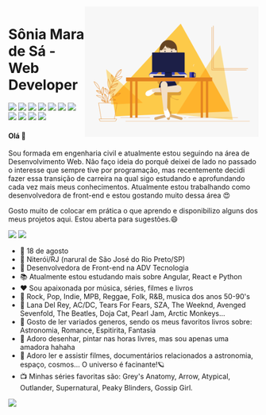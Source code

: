 <img align="right" width="350" src="/img/dev.gif" />

# Sônia Mara de Sá - Web Developer
<div> 
    <img width="40px" src="https://cdn.jsdelivr.net/gh/devicons/devicon/icons/html5/html5-plain-wordmark.svg"/>
    <img width="40px" src="https://cdn.jsdelivr.net/gh/devicons/devicon/icons/css3/css3-plain-wordmark.svg"/>
    <img width="40px" src="https://cdn.jsdelivr.net/gh/devicons/devicon/icons/sass/sass-original.svg" />
    <img width="35px" src="https://cdn.jsdelivr.net/gh/devicons/devicon/icons/javascript/javascript-plain.svg"/>
    <img width="40px" src="https://cdn.jsdelivr.net/gh/devicons/devicon/icons/nodejs/nodejs-plain.svg" />
    <img width="40px" src="https://cdn.jsdelivr.net/gh/devicons/devicon/icons/angularjs/angularjs-plain.svg"/>
    <img width="40px" src="https://cdn.jsdelivr.net/gh/devicons/devicon/icons/typescript/typescript-plain.svg" />
    <img width="40px" src="https://cdn.jsdelivr.net/gh/devicons/devicon/icons/react/react-original.svg" />
    <img width="40px" src="https://cdn.jsdelivr.net/gh/devicons/devicon/icons/mongodb/mongodb-plain-wordmark.svg" />
    <img width="40px" src="https://cdn.jsdelivr.net/gh/devicons/devicon/icons/mysql/mysql-original.svg" />
    <img width="40px" src="https://cdn.jsdelivr.net/gh/devicons/devicon/icons/python/python-original.svg" />
</div>
<p> </p>
<h4> Olá 👋 </h4>
<div align="left">
Sou formada em engenharia civil e atualmente estou seguindo na área de Desenvolvimento Web. Não faço ideia do porquê deixei de lado no passado o interesse que sempre tive por programação, mas recentemente decidi fazer essa transição de carreira na qual sigo estudando e aprofundando cada vez mais meus conhecimentos. Atualmente estou trabalhando como desenvolvedora de front-end e estou gostando muito dessa área 😍
    
Gosto muito de colocar em prática o que aprendo e disponibilizo alguns dos meus projetos aqui. Estou aberta para sugestões.😄
</div> 


<div>
<img  width="57%" src="https://github-readme-stats-eight-theta.vercel.app/api?username=soniamarasa&show_icons=true&theme=onedark&include_all_commits=true&count_private=true&border_radius=35&hide_border=true"/>
<img  width="41%" src="https://github-readme-stats.vercel.app/api/top-langs/?username=soniamarasa&layout=compact&langs_count=8&theme=onedark&hide_border=true"/>
</div>

- 🎂 18 de agosto
- 📌 Niterói/RJ (narural de São José do Rio Preto/SP)
- 💼 Desenvolvedora de Front-end na ADV Tecnologia
- 📚 Atualmente estou estudando mais sobre Angular, React e Python
- ♥️ Sou apaixonada por música, séries, filmes e livros
- 🎵 Rock, Pop, Indie, MPB, Reggae, Folk, R&B, musica dos anos 50-90's
- 🎤 Lana Del Rey, AC/DC, Tears For Fears, SZA, The Weeknd, Avenged Sevenfold, The Beatles, Doja Cat, Pearl Jam, Arctic Monkeys... 
- 📖 Gosto de ler variados generos, sendo os meus favoritos livros sobre: Astronomia, Romance, Espitirita, Fantasia
- 🎨 Adoro desenhar, pintar nas horas livres, mas sou apenas uma amadora hahaha
- 🚀 Adoro ler e assistir filmes, documentários relacionados a astronomia, espaço, cosmos... O universo é facinante!🪐
- 📺 Minhas séries favoritas são: Grey's Anatomy, Arrow, Atypical, Outlander, Supernatural, Peaky Blinders, Gossip Girl.

<!--
**soniamarasa/soniamarasa** is a ✨ _special_ ✨ repository because its `README.md` (this file) appears on your GitHub profile.

Here are some ideas to get you started:

-
- 🔭 I’m currently working on ...
- 🌱 I’m currently learning ...
- 👯 I’m looking to collaborate on ...
- 🤔 I’m looking for help with ...
- 💬 Ask me about ...
- 📫 How to reach me: ...
- 😄 Pronouns: ...
- ⚡ Fun fact: ...
-->
![](https://komarev.com/ghpvc/?username=soniamarasa&color=blue&style=flat)
